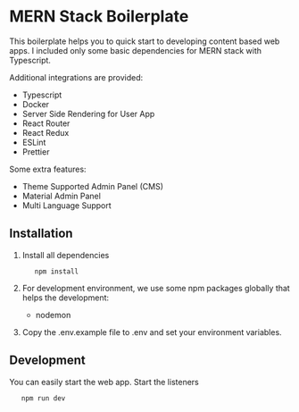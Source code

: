 # MERN Stack Boilerplate

This boilerplate helps you to quick start to developing content based web apps. I included only some basic dependencies for MERN stack with Typescript.

Additional integrations are provided:

- Typescript
- Docker
- Server Side Rendering for User App
- React Router
- React Redux
- ESLint
- Prettier

Some extra features:

- Theme Supported Admin Panel (CMS)
- Material Admin Panel
- Multi Language Support

## Installation

1. Install all dependencies

   ```shellscript
      npm install
   ```

1. For development environment, we use some npm packages globally that helps the development:

   - nodemon

1. Copy the .env.example file to .env and set your environment variables.

## Development

You can easily start the web app. Start the listeners

```shellscript
   npm run dev
```
